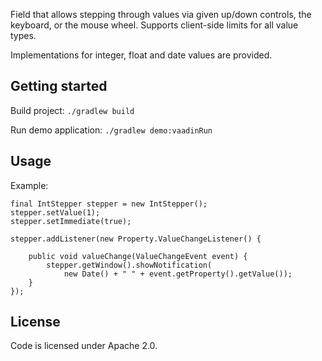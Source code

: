 Field that allows stepping through values via given up/down controls, 
the keyboard, or the mouse wheel. Supports client-side limits for all 
value types.

Implementations for integer, float and date values are provided.

## Getting started

Build project: `./gradlew build` 
 
Run demo application: `./gradlew demo:vaadinRun`

## Usage 

Example:

	final IntStepper stepper = new IntStepper();
	stepper.setValue(1);
	stepper.setImmediate(true);

	stepper.addListener(new Property.ValueChangeListener() {

		public void valueChange(ValueChangeEvent event) {
			stepper.getWindow().showNotification(
				new Date() + " " + event.getProperty().getValue());
		}
	});

## License
Code is licensed under Apache 2.0.
